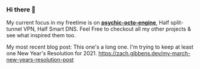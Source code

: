 ### Hi there 👋

My current focus in my freetime is on **[psychic-octo-engine](https://github.com/zachgibbens/psychic-octo-engine)**, Half split-tunnel VPN, Half Smart DNS.
Feel Free to checkout all my other projects & see what inspired them too.

My most recent blog post: This one's a long one. I'm trying to keep at least one New Year's Resolution for 2021. https://zach.gibbens.dev/my-march-new-years-resolution-post

<!--
**zachgibbens/zachgibbens** is a ✨ _special_ ✨ repository because its `README.md` (this file) appears on your GitHub profile.

Here are some ideas to get you started:

- 🔭 I’m currently working on ...
- 🌱 I’m currently learning ...
- 👯 I’m looking to collaborate on ...
- 🤔 I’m looking for help with ...
- 💬 Ask me about ...
- 📫 How to reach me: ...
- 😄 Pronouns: ...
- ⚡ Fun fact: ...
-->
